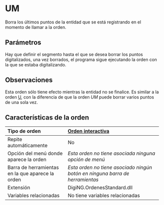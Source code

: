 # UM

Borra los últimos puntos de la entidad que se está registrando en el momento de llamar a la orden.

## Parámetros

Hay que definir el segmento hasta el que se desea borrar los puntos digitalizados, una vez borrados, el programa sigue ejecutando la orden con la que se estaba digitalizando.

## Observaciones

Esta orden sólo tiene efecto mientras la entidad no se finalice. Es similar a la orden [U](/digi3d-net/referencia/digi3d.net/ventana-de-dibujo/ordenes/u/U.html), con la diferencia de que la orden _UM_ puede borrar varios puntos de una sola vez.

## Características de la orden

| Tipo de orden | [Orden interactiva](um.md) |
| :--- | :--- |
| Repite automáticamente | No |
| Opción del menú donde aparece la orden | _Esta orden no tiene asociada ninguna opción de menú_ |
| Barra de herramientas en la que aparece la orden | _Esta orden no tiene asociado ningún botón en ninguna barra de herramientas_ |
| Extensión | DigiNG.OrdenesStandard.dll |
| Variables relacionadas | No tiene variables relacionadas |

